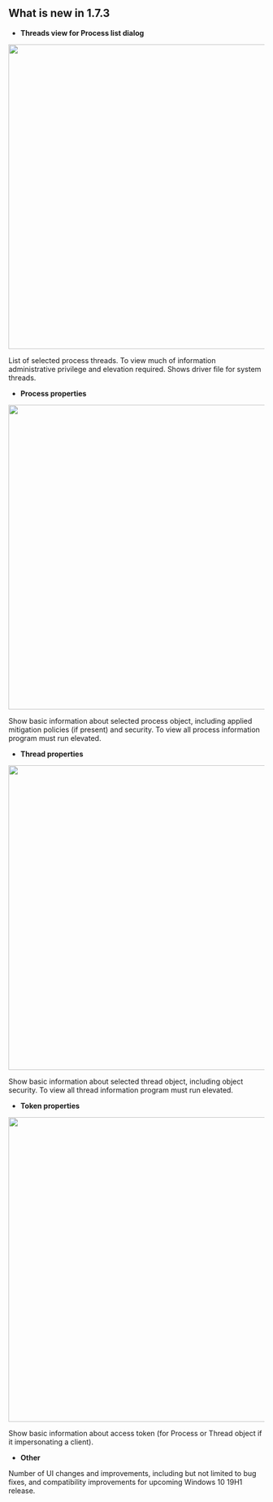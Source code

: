 
## What is new in 1.7.3

 - **Threads view for Process list dialog**

<img src="https://raw.githubusercontent.com/hfiref0x/WinObjEx64/master/Screenshots/ProcessList.png" width="600" />
 
List of selected process threads. To view much of information administrative privilege and elevation required. Shows driver file for system threads.

 - **Process properties**

<img src="https://raw.githubusercontent.com/hfiref0x/WinObjEx64/master/Screenshots/ViewingProcessProperties.png" width="600" />

Show basic information about selected process object, including applied mitigation policies (if present) and security. To view all process information program must run elevated.

 - **Thread properties**

<img src="https://raw.githubusercontent.com/hfiref0x/WinObjEx64/master/Screenshots/ViewingThreadProperties.png" width="600" />

Show basic information about selected thread object, including object security. To view all thread information program must run elevated.


 - **Token properties**

<img src="https://raw.githubusercontent.com/hfiref0x/WinObjEx64/master/Screenshots/ViewingTokenProperties.png" width="600" />

Show basic information about access token (for Process or Thread object if it impersonating a client).

 - **Other**
 
 Number of UI changes and improvements, including but not limited to bug fixes, and compatibility improvements for upcoming Windows 10 19H1 release.
 